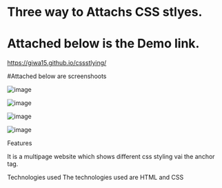 # Three way to Attachs CSS stlyes.

# Attached below is the Demo link.
https://giwa15.github.io/cssstlying/


#Attached below are screenshoots

![image](https://github.com/user-attachments/assets/6bf8c5ea-83ea-4ce7-8f20-d49bc734ff2f)

![image](https://github.com/user-attachments/assets/2493fc76-b375-43c7-89a5-600d3a96b5c8)

![image](https://github.com/user-attachments/assets/081ee04b-74b9-470d-b851-c44cf4a0f484)

![image](https://github.com/user-attachments/assets/1a02d589-1cc5-48a0-835f-a1aa5e1c9b09)

Features

It is a multipage website which shows different css styling vai the anchor tag.

Technologies used
The technologies used are HTML and CSS
